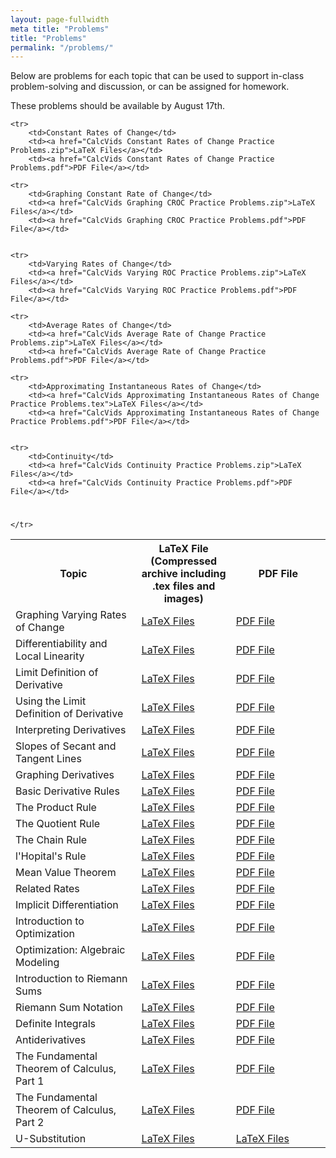```yaml
---
layout: page-fullwidth
meta title: "Problems"
title: "Problems"
permalink: "/problems/"
---
```


Below are problems for each topic that can be used to support in-class problem-solving and discussion, or can be assigned for homework.

These problems should be available by August 17th.

<table>
	<tr>
		<th width="40%">Topic</th>
		<th width="30%">LaTeX File (Compressed archive including .tex files and images)</th>
		<th width="30%">PDF File</th>
		</tr>

	<tr>
		<td>Constant Rates of Change</td>
		<td><a href="CalcVids Constant Rates of Change Practice Problems.zip">LaTeX Files</a></td>
		<td><a href="CalcVids Constant Rates of Change Practice Problems.pdf">PDF File</a></td>

	<tr>
		<td>Graphing Constant Rate of Change</td>
		<td><a href="CalcVids Graphing CROC Practice Problems.zip">LaTeX Files</a></td>
		<td><a href="CalcVids Graphing CROC Practice Problems.pdf">PDF File</a></td>


	<tr>
		<td>Varying Rates of Change</td>
		<td><a href="CalcVids Varying ROC Practice Problems.zip">LaTeX Files</a></td>
		<td><a href="CalcVids Varying ROC Practice Problems.pdf">PDF File</a></td>


  <tr>
		<td>Graphing Varying Rates of Change</td>
		<td><a href="CalcVids Graphing Varying ROC Practice Problems.zip">LaTeX Files</a></td>
		<td><a href="CalcVids Graphing Varying ROC Practice Problems.pdf">PDF File</a></td>

	<tr>
		<td>Average Rates of Change</td>
		<td><a href="CalcVids Average Rate of Change Practice Problems.zip">LaTeX Files</a></td>
		<td><a href="CalcVids Average Rate of Change Practice Problems.pdf">PDF File</a></td>

	<tr>
		<td>Approximating Instantaneous Rates of Change</td>
		<td><a href="CalcVids Approximating Instantaneous Rates of Change Practice Problems.tex">LaTeX Files</a></td>
		<td><a href="CalcVids Approximating Instantaneous Rates of Change Practice Problems.pdf">PDF File</a></td>


	<tr>
		<td>Continuity</td>
		<td><a href="CalcVids Continuity Practice Problems.zip">LaTeX Files</a></td>
		<td><a href="CalcVids Continuity Practice Problems.pdf">PDF File</a></td>


#	<tr>
#		<td>Differentiability and Local Linearity</td>
#		<td><a href="CalcVids Differentiability Practice Problems.zip">LaTeX Files</a></td>
#		<td><a href="CalcVids Differentiability Practice Problems.pdf">PDF File</a></td>


#	<tr>
#		<td>Limit Definition of Derivative</td>
#		<td><a href="CalcVids Limit Definition of a Derivative Practice Problems.zip">LaTeX Files</a></td>
#		<td><a href="CalcVids Limit Definition of a Derivative Practice Problems.pdf">PDF File</a></td>


#	<tr>
#		<td>Using the Limit Definition of Derivative</td>
#		<td><a href="CalcVids Using the Limit Definition of Derivative Practice Problems.zip">LaTeX Files</a></td>
#		<td><a href="CalcVids Using the Limit Definition of Derivative Practice Problems.pdf">PDF File</a></td>


#	<tr>
#		<td>Interpreting Derivatives</td>
#		<td><a href="CalcVids Interpreting Derivatives Practice Problems.zip">LaTeX Files</a></td>
#		<td><a href="CalcVids Interpreting Derivatives Practice Problems.pdf">PDF File</a></td>


#	<tr>
#		<td>Slopes of Secant and Tangent Lines</td>
#		<td><a href="CalcVids Slopes of Secants and Tangents Practice Problems.zip">LaTeX Files</a></td>
#		<td><a href="CalcVids Slopes of Secants and Tangents Practice Problems.pdf">PDF File</a></td>


#	<tr>
#		<td>Graphing Derivatives</td>
#		<td><a href="CalcVids Graphing Derivatives Practice Problems.zip">LaTeX Files</a></td>
#		<td><a href="CalcVids Graphing Derivatives Practice Problems.pdf">PDF File</a></td>


#	<tr>
#		<td>Basic Derivative Rules</td>
#		<td><a href="CalcVids Basic Derivative Rules Practice Problems.zip">LaTeX Files</a></td>
#		<td><a href="CalcVids Basic Derivative Rules Practice Problems.pdf">PDF File</a></td>


#	<tr>
#		<td>The Product Rule</td>
#		<td><a href="CalcVids Product Rule Practice Problems.zip">LaTeX Files</a></td>
#		<td><a href="CalcVids Product Rule Practice Problems.pdf">PDF File</a></td>


#	<tr>
#		<td>The Quotient Rule</td>
#		<td><a href="CalcVids Quotient Rule Practice Problems.zip">LaTeX Files</a></td>
#		<td><a href="CalcVids Quotient Rule Practice Problems.pdf">PDF File</a></td>


#	<tr>
#		<td>The Chain Rule</td>
#		<td><a href="CalcVids Chain Rule Practice Problems.zip">LaTeX Files</a></td>
#		<td><a href="CalcVids Chain Rule Practice Problems.pdf">PDF File</a></td>


#	<tr>
#		<td>l'Hopital's Rule</td>
#		<td><a href="CalcVids LHopitals Rule Practice Problems.zip">LaTeX Files</a></td>
#		<td><a href="CalcVids LHopitals Rule Practice Problems.pdf">PDF File</a></td>


#	<tr>
#		<td>Mean Value Theorem</td>
#		<td><a href="CalcVids Mean Value Theorem Practice Problems.zip">LaTeX Files</a></td>
#		<td><a href="CalcVids Mean Value Theorem Practice Problems.pdf">PDF File</a></td>


#	<tr>
#	  <td>Related Rates</td>
#		<td><a href="CalcVids Related Rates Practice Problems.zip">LaTeX Files</a></td>
#		<td><a href="CalcVids Related Rates Practice Problems.pdf">PDF File</a></td>


#	<tr>
#		<td>Implicit Differentiation</td>
#		<td><a href="CalcVids Implicit Differentiation Practice Problems.zip">LaTeX Files</a></td>
#		<td><a href="CalcVids Implicit Differentiation Practice Problems.pdf">PDF File</a></td>


#	<tr>
#		<td>Introduction to Optimization</td>
#		<td><a href="CalcVids Optimization Introduction Practice Problems.zip">LaTeX Files</a></td>
#		<td><a href="CalcVids Optimization Introduction Practice Problems.pdf">PDF File</a></td>


#	<tr>
#		<td>Optimization: Algebraic Modeling</td>
#		<td><a href="CalcVids Optimization Modeling Practice Problems.zip">LaTeX Files</a></td>
#		<td><a href="CalcVids Optimization Modeling Practice Problems.pdf">PDF File</a></td>


#	<tr>
#		<td>Introduction to Riemann Sums</td>
#		<td><a href="CalcVids Riemann Sum Practice Problems.zip">LaTeX Files</a></td>
#		<td><a href="CalcVids Riemann Sum Practice Problems.pdf">PDF File</a></td>


#	<tr>
#		<td>Riemann Sum Notation</td>
#		<td><a href="CalcVids Riemann Sums Notation Practice Problems.zip">LaTeX Files</a></td>
#		<td><a href="CalcVids Riemann Sums Notation Practice Problems.pdf">PDF File</a></td>


#	<tr>
#		<td>Definite Integrals</td>
#		<td><a href="CalcVids Definite Integral Practice Problems.zip">LaTeX Files</a></td>
#		<td><a href="CalcVids Definite Integral Practice Problems.pdf">PDF File</a></td>


#	<tr>
#		<td>Antiderivatives</td>
#		<td><a href="CalcVids Antiderivatives Practice Problems.zip">LaTeX Files</a></td>
#		<td><a href="CalcVids Antiderivatives Practice Problems.pdf">PDF File</a></td>


#	<tr>
#		<td>The Fundamental Theorem of Calculus, Part 1</td>
#		<td><a href="CalcVids FTOC 1 Practice Problems.zip">LaTeX Files</a></td>
#		<td><a href="CalcVids FTOC 1 Practice Problems.pdf">PDF File</a></td>


#	<tr>
#		<td>The Fundamental Theorem of Calculus, Part 2</td>
#		<td><a href="CalcVids FTOC 2 Practice Problems.zip">LaTeX Files</a></td>
#		<td><a href="CalcVids FTOC 2 Practice Problems.pdf">PDF File</a></td>


#	<tr>
#		<td>U-Substitution</td>
#		<td><a href="CalcVids U-Substitution Practice Problems.zip">LaTeX Files</a></td>
#		<td><a href="CalcVids U-Substitution Practice Problems.zip">LaTeX Files</a></td>
	</tr>
</table>